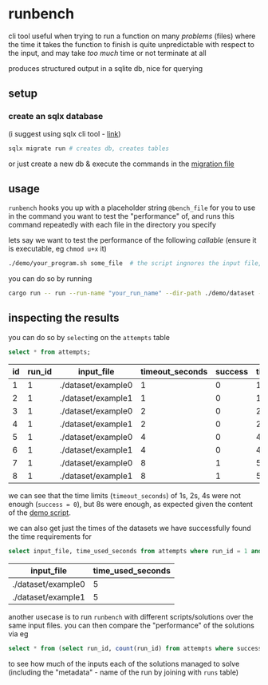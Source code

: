 # runbench

cli tool useful when trying to run a function on many *problems* (files) where the time it takes the function to finish is quite unpredictable with respect to the input, and may take *too much* time or not terminate at all

produces structured output in a sqlite db, nice for querying

## setup


### create an sqlx database

(i suggest using sqlx cli tool - [link](<https://lib.rs/crates/sqlx-cli>))

```sh
sqlx migrate run # creates db, creates tables
```

or just create a new db & execute the commands in the [migration file](./migrations/20240723094928_create.sql)

## usage

`runbench` hooks you up with a placeholder string `@bench_file` for you to use in the command you want to test the "performance" of, and runs this command repeatedly with each file in the directory you specify

lets say we want to test the performance of the following *callable* (ensure it is executable, eg `chmod u+x` it)

```sh
./demo/your_program.sh some_file  # the script ingnores the input file, waits for 5s and exits
```

you can do so by running

```sh
cargo run -- run --run-name "your_run_name" --dir-path ./demo/dataset --command "./demo/your_program @bench_file"
```

## inspecting the results

you can do so by `select`ing on the `attempts` table

```sql
select * from attempts;
```

| id | run_id | input_file | timeout_seconds | success | time_used_seconds |
|-|-|-|-|-|-|
|1|1|./dataset/example0|1|0|1|
|2|1|./dataset/example1|1|0|1|
|3|1|./dataset/example0|2|0|2|
|4|1|./dataset/example1|2|0|2|
|5|1|./dataset/example0|4|0|4|
|6|1|./dataset/example1|4|0|4|
|7|1|./dataset/example0|8|1|5|
|8|1|./dataset/example1|8|1|5|

we can see that the time limits (`timeout_seconds`) of 1s, 2s, 4s were not enough (`success = 0`), but 8s were enough, as expected given the content of the [demo script](./demo/your_program.sh).

we can also get just the times of the datasets we have successfully found the time requirements for

```sql
select input_file, time_used_seconds from attempts where run_id = 1 and success = true;
```

|input_file|time_used_seconds|
|-|-|
|./dataset/example0|5|
|./dataset/example1|5|

another usecase is to run `runbench` with different scripts/solutions over the same input files. you can then compare the "performance" of the solutions via eg

```sql
select * from (select run_id, count(run_id) from attempts where success = true group by run_id) as data join runs on data.run_id = runs.id;
```

to see how much of the inputs each of the solutions managed to solve (including the "metadata" - name of the run by joining with `runs` table)
